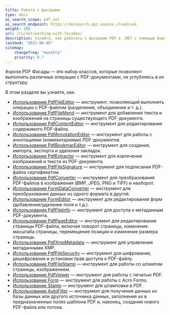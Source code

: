 ```yaml
---
title: Работа с фасадами
type: docs
ai_search_scope: pdf_net
ai_search_endpoint: https://docsearch.api.aspose.cloud/ask
weight: 100
url: /ru/net/working-with-facades/
description: Узнайте, как работать с фасадами PDF в .NET с помощью Aspose.PDF для упрощения управления и просмотра содержимого PDF.
lastmod: "2021-06-05"
sitemap:
    changefreq: "monthly"
    priority: 0.7
---
```

Aspose.PDF Фасады — это набор классов, которые позволяют выполнять различные операции с PDF-документами, не углубляясь в их структуру.

В этом разделе вы узнаете, как:

- [Использование PdfFileEditor](/pdf/ru/net/pdffileeditor-class/) — инструмент, позволяющий выполнять операции с PDF-файлом (разделение, объединение и т. д.).
- [Использование PdfFileMend](/pdf/ru/net/pdffilemend-class/) — инструмент для добавления текста и изображений на страницы существующего PDF-документа.
- [Использование PdfContentEditor](/pdf/ru/net/pdfcontenteditor-class/) — инструмент для редактирования содержимого PDF-файла.
- [Использование PdfAnnotationEditor](/pdf/ru/net/pdfannotationeditor-class/) — инструмент для работы с аннотациями (комментариями) PDF-документов.
- [Использование PdfBookmarEditor](/pdf/ru/net/работа-с-закладками-фасады/) — инструмент для создания, импорта, экспорта и удаления закладок.
- [Использование PdfExtractor](/pdf/ru/net/pdfextractor-class/)  — инструмент для извлечения изображений и текста из PDF-документа.
- [Использование PdfFileSignature](/pdf/ru/net/pdffilesignature-class/) — инструмент для подписания PDF-файла сертификатом.
- [Использование PdfConverter](/pdf/ru/net/pdfconverter-class/) — инструмент для преобразования PDF-файлов в изображения (BMP, JPEG, PNG и TIFF) и наоборот.
- [Использование FormDataConverter](/pdf/ru/net/formdataconverter-class/) — инструмент для преобразования данных из одного формата в другой.
- [Использование FormEditor](/pdf/ru/net/formeditor-class/) — инструмент для редактирования форм (добавление/удаление поля и т.д.).
- [Использование PdfFileInfo](/pdf/ru/net/pdffileinfo-class/) — инструмент для доступа к метаданным PDF-документа.
- [Использование PdfPageEditor](/pdf/ru/net/pdfpageeditor-class/) — инструмент для редактирования страницы PDF-файла, включая поворот страницы, изменение масштаба страницы, перемещение позиции и изменение размера страницы.
- [Использование PdfXmpMetadata](/pdf/ru/net/pdfxmpmetadata-class/) — инструмент для управления метаданными XMP.
- [Использование PdfFileSecurity](/pdf/ru/net/pdffilesecurity-class/) — инструмент для шифрования, дешифрования и установки прав доступа к PDF-файлу.
- [Использование PdfFileStamp](/pdf/ru/net/pdffilestamp-class/) — инструмент для работы со штампом страницы, изображением.
- [Использование PdfViewer](/pdf/ru/net/pdfviewer-class/) — инструмент для работы с печатью PDF.
- [Использование Form](/pdf/ru/net/form-class/) — инструмент для работы с Acro Forms.
- [Использование Stamp](/pdf/ru/net/stamp-class/) — инструмент для штамповки в PDF.
- [Использование AutoFiller](/pdf/ru/net/autofiller-class/) — инструмент для получения данных из базы данных или другого источника данных, заполнения их в предназначенных полях шаблона PDF и, наконец, создания нового PDF-файла или потока.
